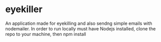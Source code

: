 # eyekiller
An application made for eyekilling and also sendng simple emails with nodemailer.
In order to run locally must have Nodejs installed, clone the repo to your machine, then npm install 
